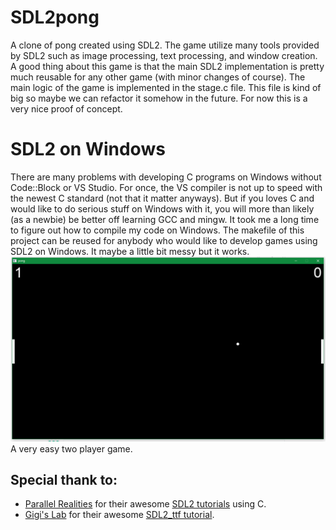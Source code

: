 # SDL2pong
A clone of pong created using SDL2. The game utilize many tools provided by SDL2 such as image processing, text processing, and window creation.
A good thing about this game is that the main SDL2 implementation is pretty much reusable for any other game (with minor changes of course). The main logic of the game is implemented in the stage.c file. This file is kind of big so maybe we can refactor it somehow in the future. For now this is a very nice proof of concept.
# SDL2 on Windows
There are many problems with developing C programs on Windows without Code::Block or VS Studio. For once, the VS compiler is not up to speed with the newest C standard (not that it matter anyways). But if you loves C and would like to do serious stuff on Windows with it, you will more than likely (as a newbie) be better off learning GCC and mingw. It took me a long time to figure out how to compile my code on Windows. The makefile of this project can be reused for anybody who would like to develop games using SDL2 on Windows. It maybe a little bit messy but it works.
![Pong](pong.png)
A very easy two player game.
## Special thank to:
* [Parallel Realities](https://www.parallelrealities.co.uk/about/) for their awesome [SDL2 tutorials](https://www.parallelrealities.co.uk/tutorials/#shooter) using C.
* [Gigi's Lab](http://gigi.nullneuron.net/gigilabs/) for their awesome [SDL2_ttf tutorial](http://gigi.nullneuron.net/gigilabs/displaying-text-in-sdl2-with-sdl_ttf/).
